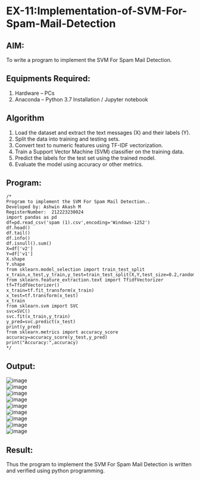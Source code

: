# EX-11:Implementation-of-SVM-For-Spam-Mail-Detection

## AIM:
To write a program to implement the SVM For Spam Mail Detection.

## Equipments Required:
1. Hardware – PCs
2. Anaconda – Python 3.7 Installation / Jupyter notebook

## Algorithm
1. Load the dataset and extract the text messages (X) and their labels (Y).
2. Split the data into training and testing sets.
3. Convert text to numeric features using TF-IDF vectorization.
4. Train a Support Vector Machine (SVM) classifier on the training data.
5. Predict the labels for the test set using the trained model.
6. Evaluate the model using accuracy or other metrics.

## Program:
```
/*
Program to implement the SVM For Spam Mail Detection..
Developed by: Ashwin Akash M
RegisterNumber:  212223230024
import pandas as pd
df=pd.read_csv('spam (1).csv',encoding='Windows-1252')
df.head()
df.tail()
df.info()
df.isnull().sum()
X=df['v2']
Y=df['v1']
X.shape
Y.shape
from sklearn.model_selection import train_test_split
x_train,x_test,y_train,y_test=train_test_split(X,Y,test_size=0.2,random_state=42)
from sklearn.feature_extraction.text import TfidfVectorizer
tf=TfidfVectorizer()
x_train=tf.fit_transform(x_train)
x_test=tf.transform(x_test)
x_train
from sklearn.svm import SVC
svc=SVC()
svc.fit(x_train,y_train)
y_pred=svc.predict(x_test)
print(y_pred)
from sklearn.metrics import accuracy_score
accuracy=accuracy_score(y_test,y_pred)
print("Accuracy:",accuracy)
*/
```

## Output:
![image](https://github.com/user-attachments/assets/04c6aced-8487-4642-81c9-d72f2fa6d03c)<br>
![image](https://github.com/user-attachments/assets/39bd1ef8-fec1-4962-8252-e7c774be148f)<br>
![image](https://github.com/user-attachments/assets/bf39c4b5-c1f6-4815-8a05-a40efed7ce78)<br>
![image](https://github.com/user-attachments/assets/ed284a8f-2fa3-4e66-9f7b-b57183e09566)<br>
![image](https://github.com/user-attachments/assets/62cef133-1dfe-438c-9082-b816ae35471d)<br>
![image](https://github.com/user-attachments/assets/25b16ba2-1dbb-403b-8407-8d5251de23d0)<br>
![image](https://github.com/user-attachments/assets/b20ca7eb-d4ce-4f99-95f6-436054bc243e)<br>
![image](https://github.com/user-attachments/assets/7ee04bbb-a890-4138-9e8c-84986b5ca2fb)<br>
![image](https://github.com/user-attachments/assets/fce9b599-65b7-43dd-ab79-2eee6ecbde08)

## Result:
Thus the program to implement the SVM For Spam Mail Detection is written and verified using python programming.
